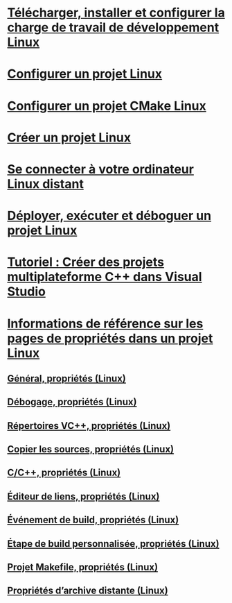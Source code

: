 # [Télécharger, installer et configurer la charge de travail de développement Linux](download-install-and-setup-the-linux-development-workload.md)
# [Configurer un projet Linux](configure-a-linux-project.md)
# [Configurer un projet CMake Linux](cmake-linux-project.md)
# [Créer un projet Linux](create-a-new-linux-project.md)
# [Se connecter à votre ordinateur Linux distant](connect-to-your-remote-linux-computer.md)
# [Déployer, exécuter et déboguer un projet Linux](deploy-run-and-debug-your-linux-project.md)
# [Tutoriel : Créer des projets multiplateforme C++ dans Visual Studio](../build/get-started-linux-cmake.md)
# [Informations de référence sur les pages de propriétés dans un projet Linux](prop-pages-linux.md)
## [Général, propriétés (Linux)](prop-pages/general-linux.md)
## [Débogage, propriétés (Linux)](prop-pages/debugging-linux.md)
## [Répertoires VC++, propriétés (Linux)](prop-pages/directories-linux.md)
## [Copier les sources, propriétés (Linux)](prop-pages/copy-sources-project.md)
## [C/C++, propriétés (Linux)](prop-pages/c-cpp-linux.md)
## [Éditeur de liens, propriétés (Linux)](prop-pages/linker-linux.md)
## [Événement de build, propriétés (Linux)](prop-pages/build-events-linux.md)
## [Étape de build personnalisée, propriétés (Linux)](prop-pages/custom-build-step-linux.md)
## [Projet Makefile, propriétés (Linux)](prop-pages/makefile-linux.md)
## [Propriétés d’archive distante (Linux)](prop-pages/remote-ar-linux.md)
